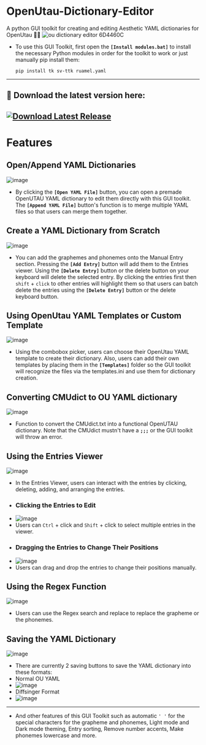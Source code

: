 # OpenUtau-Dictionary-Editor
A python GUI toolkit for creating and editing Aesthetic YAML dictionaries for OpenUtau 🥰😍
![ou dictionary editor  6D4460C](https://github.com/Cadlaxa/OpenUtau-Dictionary-Editor/assets/92255161/7e28a808-cd52-4c85-a4d0-f2166e32d750)
- To use this GUI Toolkit, first open the **`[Install modules.bat]`** to install the necessary Python modules in order for the toolkit to work or just manually pip install them:
  ```
  pip install tk sv-ttk ruamel.yaml
  ```
---
## 📍 Download the latest version here:
[![Download Latest Release](https://img.shields.io/github/v/release/Cadlaxa/OpenUtau-Dictionary-Editor?style=for-the-badge&label=Download)](https://github.com/Cadlaxa/OpenUtau-Dictionary-Editor/releases)
---
# Features
## Open/Append YAML Dictionaries
![image](https://github.com/Cadlaxa/OpenUtau-Dictionary-Editor/assets/92255161/68d34381-0e09-4d10-8440-6806b784b9d8)
- By clicking the **`[Open YAML File]`** button, you can open a premade OpenUTAU YAML dictionary to edit them directly with this GUI toolkit. The **`[Append YAML File]`** button's function is to merge multiple YAML files so that users can merge them together.
## Create a YAML Dictionary from Scratch
![image](https://github.com/Cadlaxa/OpenUtau-Dictionary-Editor/assets/92255161/46568b2b-b722-4e44-8c67-cdeae38d91f3)
- You can add the graphemes and phonemes onto the Manual Entry section. Pressing the **`[Add Entry]`** button will add them to the Entries viewer. Using the **`[Delete Entry]`** button or the delete button on your keyboard will delete the selected entry. By clicking the entries first then `shift` + `click` to other entries will highlight them so that users can batch delete the entries using the **`[Delete Entry]`** button or the delete keyboard button.
## Using OpenUtau YAML Templates or Custom Template
![image](https://github.com/Cadlaxa/OpenUtau-Dictionary-Editor/assets/92255161/d364e70f-60c2-4735-ad74-5796a9a2c19d)
- Using the combobox picker, users can choose their OpenUtau YAML template to create their dictionary. Also, users can add their own templates by placing them in the **`[Templates]`** folder so the GUI toolkit will recognize the files via the templates.ini and use them for dictionary creation.
## Converting CMUdict to OU YAML dictionary
![image](https://github.com/Cadlaxa/OpenUtau-Dictionary-Editor/assets/92255161/7932b90b-ca63-4901-bfd6-cc011abdbeb3)
- Function to convert the CMUdict.txt into a functional OpenUTAU dictionary. Note that the CMUdict mustn't have a **`;;;`** or the GUI toolkit will throw an error.
## Using the Entries Viewer
![image](https://github.com/Cadlaxa/OpenUtau-Dictionary-Editor/assets/92255161/e2fb61f1-7f4e-46ba-a15b-06181a2ea160)
- In the Entries Viewer, users can interact with the entries by clicking, deleting, adding, and arranging the entries.
- ### Clicking the Entries to Edit
 - ![image](https://github.com/Cadlaxa/OpenUtau-Dictionary-Editor/assets/92255161/fd038fea-3b89-42d1-8130-af55e2294503)
 - Users can `Ctrl` + click and `Shift` + click to select multiple entries in the viewer.
- ### Dragging the Entries to Change Their Positions
 - ![image](https://github.com/Cadlaxa/OpenUtau-Dictionary-Editor/assets/92255161/f0a7637f-e3c1-4884-9e72-ea677684353d)
 - Users can drag and drop the entries to change their positions manually.
## Using the Regex Function
![image](https://github.com/Cadlaxa/OpenUtau-Dictionary-Editor/assets/92255161/2e2af4b9-ff5f-4d96-bded-ac494babd569)
- Users can use the Regex search and replace to replace the grapheme or the phonemes.
## Saving the YAML Dictionary
![image](https://github.com/Cadlaxa/OpenUtau-Dictionary-Editor/assets/92255161/d8e24192-a3ad-4061-8ece-7131625f35c9)
- There are currently 2 saving buttons to save the YAML dictionary into these formats:
 - Normal OU YAML
 - ![image](https://github.com/Cadlaxa/OpenUtau-Dictionary-Editor/assets/92255161/fcf731ff-9d06-420e-8705-063314ceccc2)
 - Diffsinger Format
 - ![image](https://github.com/Cadlaxa/OpenUtau-Dictionary-Editor/assets/92255161/20a075ef-b8b3-4d4c-a228-2b3d39736a09)
---
- And other features of this GUI Toolkit such as automatic `' '` for the special characters for the grapheme and phonemes, Light mode and Dark mode theming, Entry sorting, Remove number accents, Make phonemes lowercase and more.
